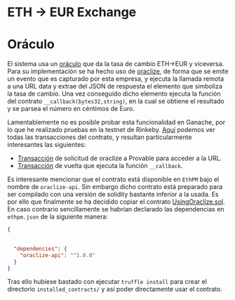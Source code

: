 # ETH -> EUR Exchange


# Oráculo

El sistema usa un [oráculo](ethereum/contracts/EUROracle.sol) que da la tasa de cambio ETH->EUR y viceversa.
Para su implementación se ha hecho uso de [oraclize](https://docs.provable.xyz/), de forma que se emite un evento que
es capturado por esta empresa, y ejecuta la llamada remota a una URL data y extrae del JSON de respuesta el elemento
que simboliza la tasa de cambio. Una vez conseguido dicho elemento ejecuta la función del
 contrato ``__callback(bytes32,string)``, en la cual se obtiene el resultado y se parsea el número en céntimos de Euro.
 
Lamentablemente no es posible probar esta funcionalidad en Ganache, por lo que he realizado pruebas en la testnet
de Rinkeby. [Aquí](https://rinkeby.etherscan.io/address/0xb13705ee03f946ac37a1578234017f555fc1f8bb) podemos ver todas
las transacciones del contrato, y resultan particularmente interesantes las siguientes:

- [Transacción](https://rinkeby.etherscan.io/tx/0x72a2f30d2a8b14fede0f55f07c2d0b6e34a94efe4500438ce803c07dbcf03c51) de
solicitud de oraclize a Provable para acceder a la URL.
- [Transacción](https://rinkeby.etherscan.io/tx/0x28a9afa7e2844c2e0fafa39c6a7204329612db4ba7a5b9f2f072ce2c6ee798b0) de
vuelta que ejecuta la función ``__callback``.

Es interesante mencionar que el contrato está disponible en ``EthPM`` bajo el nombre de ``oraclize-api``. Sin embargo
dicho contrato está preparado para ser compilado con una versión de solidity bastante inferior a la usada. Es por ello
que finalmente se ha decidido copiar el contrato [UsingOraclize.sol](ethereum/contracts/UsingOraclize.sol). En caso contrario
sencillamente se habrían declarado las dependencias en ``ethpm.json`` de la siguiente manera:

```json
{

  
  "dependencies": {
    "oraclize-api": "^1.0.0"
  }
}
```

Tras ello hubiese bastado con ejecutar ``truffle install`` para crear el directorio `installed_contracts/` y así poder 
directamente usar el contrato.

